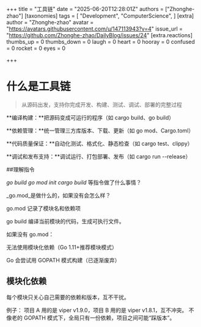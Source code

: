 
+++
title = "工具链"
date = "2025-06-20T12:28:01Z"
authors = ["Zhonghe-zhao"]
[taxonomies]
tags = [ "Development",  "ComputerScience", ]
[extra]
author = "Zhonghe-zhao"
avatar = "https://avatars.githubusercontent.com/u/147113943?v=4"
issue_url = "https://github.com/Zhonghe-zhao/DailyBlog/issues/24"
[extra.reactions]
thumbs_up = 0
thumbs_down = 0
laugh = 0
heart = 0
hooray = 0
confused = 0
rocket = 0
eyes = 0

+++

# 什么是工具链

>从源码出发，支持你完成开发、构建、测试、调试、部署的完整过程

**编译构建：**把源码变成可运行的程序（如 cargo build、go build）

**依赖管理：**统一管理三方库版本、下载、更新（如 go mod、Cargo.toml）

**代码质量保证：**自动化测试、格式化、静态检查（如 cargo test、clippy）

**调试和发布支持：**调试运行、打包部署、发布（如 cargo run --release）

##理解指令

_go build_ _go mod init_ _cargo build_ 等指令做了什么事情？ 

_go.mod_是做什么的，如果没有会怎么样？

go.mod 记录了模块名和依赖项

go build
编译当前模块的代码，生成可执行文件。

如果没有 go.mod：

无法使用模块化依赖（Go 1.11+推荐模块模式）

Go 会尝试用 GOPATH 模式构建（已逐渐废弃）

## 模块化依赖

每个模块只关心自己需要的依赖和版本，互不干扰。

例子：
项目 A 用的是 viper v1.9.0，项目 B 用的是 viper v1.8.1，互不冲突。
不像老的 GOPATH 模式下，全局只有一份依赖，项目之间可能“踩版本”。



